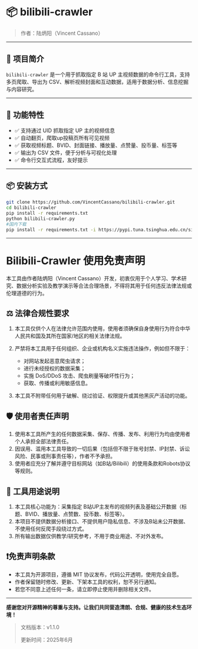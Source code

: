 # 📦 bilibili-crawler

> 作者：陆炳阳（Vincent Cassano）  

---

## 🧩 项目简介

`bilibili-crawler` 是一个用于抓取指定 B 站 UP 主视频数据的命令行工具，支持多页爬取、导出为 CSV、解析视频封面和互动数据，适用于数据分析、信息挖掘与内容研究。

---

## 🚀 功能特性

- ✅ 支持通过 UID 抓取指定 UP 主的视频信息
- ✅ 自动翻页，爬取up投稿页所有可见视频
- ✅ 获取视频标题、BVID、封面链接、播放量、点赞量、投币量、标签等
- ✅ 输出为 CSV 文件，便于分析与可视化处理
- ✅ 命令行交互式流程，友好提示

---

## 📦 安装方式

```bash
git clone https://github.com/VincentCassano/bilibili-crawler.git
cd bilibili-crawler
pip install -r requirements.txt
python bilibili-crawler.py
#国内下载
pip install -r requirements.txt -i https://pypi.tuna.tsinghua.edu.cn/simple
```
---
# Bilibili-Crawler 使用免责声明

本工具由作者陆炳阳（Vincent Cassano）开发，初衷仅用于个人学习、学术研究、数据分析实验及教学演示等合法合理场景，不得将其用于任何违反法律法规或伦理道德的行为。

## ⚖️ 法律合规性要求

1. 本工具仅供个人在法律允许范围内使用，使用者须确保自身使用行为符合中华人民共和国及其所在国家/地区的相关法律法规。
2. 严禁将本工具用于任何组织、企业或机构名义实施违法操作，例如但不限于：

   * 对网站发起恶意爬虫请求；
   * 进行未经授权的数据采集；
   * 实施 DoS/DDoS 攻击、爬虫刷量等破坏性行为；
   * 获取、传播或利用敏感信息。
3. 本工具不附带任何用于破解、绕过验证、权限提升或其他黑灰产活动的功能。

## 🛡️ 使用者责任声明

1. 使用本工具所产生的任何数据采集、保存、传播、发布、利用行为均由使用者个人承担全部法律责任。
2. 因误用、滥用本工具导致的一切后果（包括但不限于账号封禁、IP封禁、诉讼风险、民事或刑事责任等），作者不予承担。
3. 使用者应充分了解并遵守目标网站（如B站/Bilibili）的使用条款和Robots协议等规则。

## 📌 工具用途说明

1. 本工具核心功能为：采集指定 B站UP主发布的视频列表及基础公开数据（标题、BVID、播放量、点赞数、投币数、标签等）。
2. 本项目不提供数据分析接口、不提供用户隐私信息、不涉及B站未公开数据、不使用任何反爬手段绕过方式。
3. 所有输出数据仅供教学/研究参考，不用于商业用途、不对外发布。

## ❗免责声明条款

* 本工具为开源项目，遵循 MIT 协议发布，代码公开透明，使用完全自愿。
* 作者保留随时修改、更新、下架本工具的权利，恕不另行通知。
* 若您不同意上述任何一条，请立即停止使用并删除相关文件。

---

**感谢您对开源精神的尊重与支持。让我们共同营造清朗、合规、健康的技术生态环境！**

> 文档版本：v1.1.0
>
> 更新时间：2025年6月
